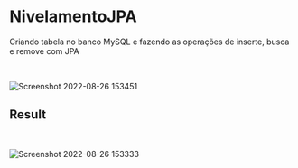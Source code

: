 # NivelamentoJPA

<div>
<p>Criando tabela no banco MySQL
e fazendo as operações de inserte, busca e remove com JPA</p> <br>
</div>

![Screenshot 2022-08-26 153451](https://user-images.githubusercontent.com/60265204/186970714-b8e21841-ff86-4206-ba51-dd27eb793c61.png)

<div>
<h2>Result </h2>
</div>
<br>

![Screenshot 2022-08-26 153333](https://user-images.githubusercontent.com/60265204/186970848-cac0604a-cf90-4898-bf83-1a5080afa7b4.png)

